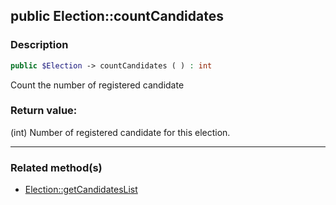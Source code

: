 ## public Election::countCandidates

### Description    

```php
public $Election -> countCandidates ( ) : int
```

Count the number of registered candidate    


### Return value:   

(int) Number of registered candidate for this election.


---------------------------------------

### Related method(s)      

* [Election::getCandidatesList](../Election%20Class/public%20Election--getCandidatesList.md)    
